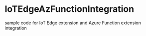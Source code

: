 # IoTEdgeAzFunctionIntegration
sample code for IoT Edge extension and Azure Function extension integration
